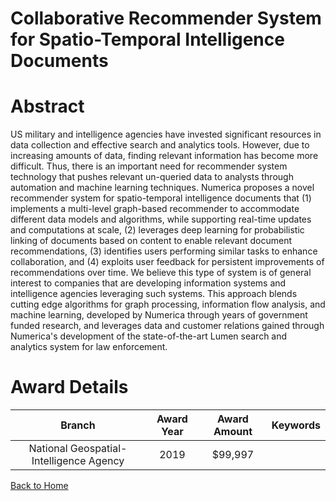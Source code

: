 
Collaborative Recommender System for Spatio-Temporal Intelligence Documents
===========================================================================

# Abstract


US military and intelligence agencies have invested significant resources in data collection and effective search and analytics tools. However, due to increasing amounts of data, finding relevant information has become more difficult. Thus, there is an important need for recommender system technology that pushes relevant un-queried data to analysts through automation and machine learning techniques. Numerica proposes a novel recommender system for spatio-temporal intelligence documents that (1) implements a multi-level graph-based recommender to accommodate different data models and algorithms, while supporting real-time updates and computations at scale, (2) leverages deep learning for probabilistic linking of documents based on content to enable relevant document recommendations, (3) identifies users performing similar tasks to enhance collaboration, and (4) exploits user feedback for persistent improvements of recommendations over time. We believe this type of system is of general interest to companies that are developing information systems and intelligence agencies leveraging such systems. This approach blends cutting edge algorithms for graph processing, information flow analysis, and machine learning, developed by Numerica through years of government funded research, and leverages data and customer relations gained through Numerica's development of the state-of-the-art Lumen search and analytics system for law enforcement.  

# Award Details

|Branch|Award Year|Award Amount|Keywords|
| :---: | :---: | :---: | :---: |
|National Geospatial-Intelligence Agency|2019|$99,997||
  
  


[Back to Home](https://github.com/chrischow/dod_sbir_awards#2256)